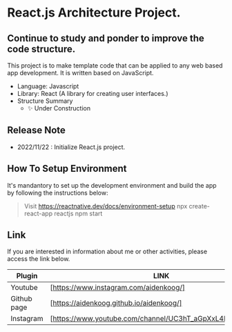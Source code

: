 # React.js Architecture Project.
## Continue to study and ponder to improve the code structure.


This project is to make template code that can be applied to any web based app development.
It is written based on JavaScript.

- Language: Javascript
- Library: React (A library for creating user interfaces.)
- Structure Summary
    - ✨ Under Construction

## Release Note

- 2022/11/22 : Initialize React.js project.


## How To Setup Environment

It's mandantory to set up the development environment and build the app by following the instructions below:

> Visit https://reactnative.dev/docs/environment-setup
> npx create-react-app reactjs
> npm start

## Link

If you are interested in information about me or other activities, please access the link below.

| Plugin | LINK |
| ------ | ------ |
| Youtube | [https://www.instagram.com/aidenkoog/] |
| Github page | [https://aidenkoog.github.io/aidenkoog/] |
| Instagram | [https://www.youtube.com/channel/UC3hT_aGpXxL4Dygz4_tNVQA] |
